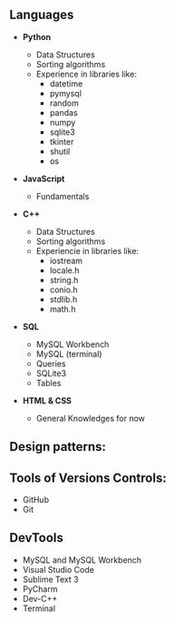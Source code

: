 ## Languages

- <b>Python</b>
  - Data Structures
  - Sorting algorithms
  - Experience in libraries like:
    - datetime
    - pymysql
    - random
    - pandas
    - numpy
    - sqlite3
    - tkinter
    - shutil
    - os
- <b>JavaScript</b>
  - Fundamentals
- <b>C++</b>
  - Data Structures
  - Sorting algorithms
  - Experiencie in libraries like:
    - iostream
    - locale.h
    - string.h
    - conio.h
    - stdlib.h
    - math.h
- <b>SQL</b>

  - MySQL Workbench
  - MySQL (terminal)
  - Queries
  - SQLite3
  - Tables

- <b>HTML & CSS</b>

  - General Knowledges for now

## Design patterns:

## Tools of Versions Controls:
- GitHub
- Git

## DevTools

- MySQL and MySQL Workbench
- Visual Studio Code
- Sublime Text 3
- PyCharm
- Dev-C++
- Terminal

